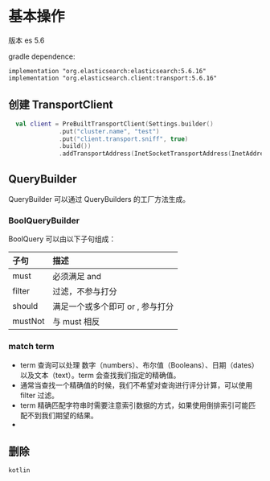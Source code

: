 # 基本操作

版本 es 5.6

gradle dependence:

```
implementation "org.elasticsearch:elasticsearch:5.6.16"
implementation "org.elasticsearch.client:transport:5.6.16"
```

## 创建 TransportClient

```kotlin
  val client = PreBuiltTransportClient(Settings.builder()
              .put("cluster.name", "test")
              .put("client.transport.sniff", true)
              .build())
              .addTransportAddress(InetSocketTransportAddress(InetAddress.getByName("181.181.0.201"), 9300))
```

## QueryBuilder

QueryBuilder 可以通过 QueryBuilders 的工厂方法生成。

### BoolQueryBuilder

BoolQuery 可以由以下子句组成：

子句      | 描述
:------ | :------------------
must    | 必须满足 and
filter  | 过滤，不参与打分
should  | 满足一个或多个即可 or , 参与打分
mustNot | 与 must 相反

### match term

- term 查询可以处理 数字（numbers）、布尔值（Booleans）、日期（dates）以及文本（text）。term 会查找我们指定的精确值。
- 通常当查找一个精确值的时候，我们不希望对查询进行评分计算，可以使用 filter 过滤。
- term 精确匹配字符串时需要注意索引数据的方式，如果使用倒排索引可能匹配不到我们期望的结果。
-

## 删除

`kotlin`
